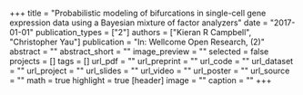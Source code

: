 +++
title = "Probabilistic modeling of bifurcations in single-cell gene expression data using a Bayesian mixture of factor analyzers"
date = "2017-01-01"
publication_types = ["2"]
authors = ["Kieran R Campbell", "Christopher Yau"]
publication = "In: Wellcome Open Research, (2)"
abstract = ""
abstract_short = ""
image_preview = ""
selected = false
projects = []
tags = []
url_pdf = ""
url_preprint = ""
url_code = ""
url_dataset = ""
url_project = ""
url_slides = ""
url_video = ""
url_poster = ""
url_source = ""
math = true
highlight = true
[header]
image = ""
caption = ""
+++
